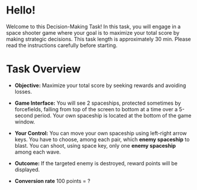 # Hello!
Welcome to this Decision-Making Task! In this task, you will engage in a space shooter game where your goal is to maximize your total score by making strategic decisions. This task length is approximately 30 min. Please read the instructions carefully before starting.

# Task Overview

* **Objective:** Maximize your total score by seeking rewards and avoiding losses.

* **Game Interface:** You will see 2 spaceships, protected sometimes by forcefields, falling from top of the screen to bottom at a time over a 5-second period. Your own spaceship is located at the bottom of the game window.

* **Your Control:** You can move your own spaceship using left-right arrow keys.  You have to choose, among each pair, which **enemy spaceship** to blast. You can shoot, using space key, only one **enemy spaceship** among each wave.

* **Outcome:** If the targeted enemy is destroyed, reward points will be displayed. 

* **Conversion rate** 100 points = ? 

<!---
display=flex 
--->
